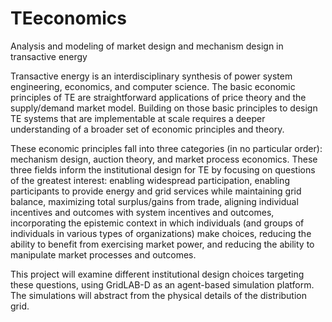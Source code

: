 # TEeconomics
Analysis and modeling of market design and mechanism design in transactive energy

Transactive energy is an interdisciplinary synthesis of power system engineering, economics, and computer science. The basic economic principles of TE are straightforward applications of price theory and the supply/demand market model. Building on those basic principles to design TE systems that are implementable at scale requires a deeper understanding of a broader set of economic principles and theory.

These economic principles fall into three categories (in no particular order): mechanism design, auction theory, and market process economics. These three fields inform the institutional design for TE by focusing on questions of the greatest interest: enabling widespread participation, enabling participants to provide energy and grid services while maintaining grid balance, maximizing total surplus/gains from trade, aligning individual incentives and outcomes with system incentives and outcomes, incorporating the epistemic context in which individuals (and groups of individuals in various types of organizations) make choices, reducing the ability to benefit from exercising market power, and reducing the ability to manipulate market processes and outcomes.

This project will examine different institutional design choices targeting these questions, using GridLAB-D as an agent-based simulation platform. The simulations will abstract from the physical details of the distribution grid.
